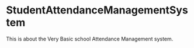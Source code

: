 # StudentAttendanceManagementSystem
This is about the Very Basic school Attendance Management system.
